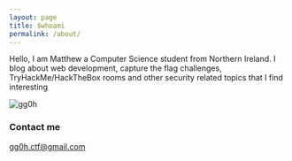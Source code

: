 ```yaml
---
layout: page
title: $whoami
permalink: /about/
---
```


Hello, I am Matthew a Computer Science student from Northern Ireland. I blog about web development, capture the flag challenges, TryHackMe/HackTheBox rooms and other security related topics that I find interesting
<script src="https://tryhackme.com/badge/289761"></script>

![gg0h](https://www.hackthebox.eu/badge/image/531933)

### Contact me

[gg0h.ctf@gmail.com](mailto:gg0h.ctf@gmail.com)


